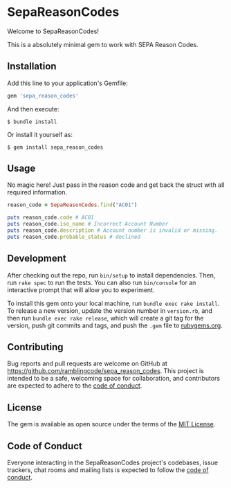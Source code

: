 # SepaReasonCodes

Welcome to SepaReasonCodes! 

This is a absolutely minimal gem to work with SEPA Reason Codes.

## Installation

Add this line to your application's Gemfile:

```ruby
gem 'sepa_reason_codes'
```

And then execute:

    $ bundle install

Or install it yourself as:

    $ gem install sepa_reason_codes

## Usage

No magic here! Just pass in the reason code and get back the struct with all required information.

```ruby
reason_code = SepaReasonCodes.find("AC01")

puts reason_code.code # AC01
puts reason_code.iso_name # Incorrect Account Number
puts reason_code.description # Account number is invalid or missing.
puts reason_code.probable_status # declined
```

## Development

After checking out the repo, run `bin/setup` to install dependencies. Then, run `rake spec` to run the tests. You can also run `bin/console` for an interactive prompt that will allow you to experiment.

To install this gem onto your local machine, run `bundle exec rake install`. To release a new version, update the version number in `version.rb`, and then run `bundle exec rake release`, which will create a git tag for the version, push git commits and tags, and push the `.gem` file to [rubygems.org](https://rubygems.org).

## Contributing

Bug reports and pull requests are welcome on GitHub at https://github.com/ramblingcode/sepa_reason_codes. This project is intended to be a safe, welcoming space for collaboration, and contributors are expected to adhere to the [code of conduct](https://github.com/ramblingcode/sepa_reason_codes/blob/master/CODE_OF_CONDUCT.md).


## License

The gem is available as open source under the terms of the [MIT License](https://opensource.org/licenses/MIT).

## Code of Conduct

Everyone interacting in the SepaReasonCodes project's codebases, issue trackers, chat rooms and mailing lists is expected to follow the [code of conduct](https://github.com/[USERNAME]/sepa_reason_codes/blob/master/CODE_OF_CONDUCT.md).
